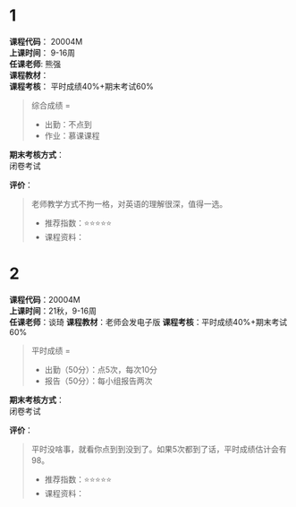 # 1  
**课程代码**：   20004M  
**上课时间**：   9-16周  
**任课老师**:    熊强  
**课程教材**：     
**课程考核**：   平时成绩40%+期末考试60%  
>
>综合成绩 = 
>- 出勤：不点到
>- 作业：慕课课程

**期末考核方式**：  
闭卷考试

**评价**：  
> 老师教学方式不拘一格，对英语的理解很深，值得一选。
>- 推荐指数：⭐⭐⭐⭐⭐
>- 课程资料：

# 2 

**课程代码**：20004M  
**上课时间**：21秋，9-16周  
**任课老师**：谈琦
**课程教材**：老师会发电子版
**课程考核**：平时成绩40%+期末考试60%  

>平时成绩 = 
>
>- 出勤（50分）：点5次，每次10分
>- 报告（50分）：每小组报告两次

**期末考核方式**：  
闭卷考试

**评价**：  

> 平时没啥事，就看你点到到没到了。如果5次都到了话，平时成绩估计会有98。
>
> - 推荐指数：⭐⭐⭐⭐⭐
> - 课程资料：
